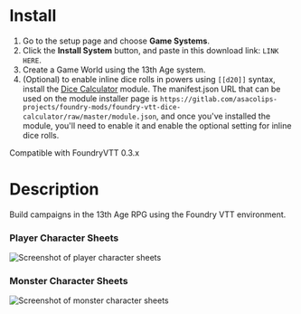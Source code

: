 # Install

1. Go to the setup page and choose **Game Systems**.
2. Click the **Install System** button, and paste in this download link: `LINK HERE`.
3. Create a Game World using the 13th Age system.
4. (Optional) to enable inline dice rolls in powers using `[[d20]]` syntax, install the [Dice Calculator](https://gitlab.com/asacolips-projects/foundry-mods/foundry-vtt-dice-calculator) module. The manifest.json URL that can be used on the module installer page is `https://gitlab.com/asacolips-projects/foundry-mods/foundry-vtt-dice-calculator/raw/master/module.json`, and once you've installed the module, you'll need to enable it and enable the optional setting for inline dice rolls.

Compatible with FoundryVTT 0.3.x

# Description

Build campaigns in the 13th Age RPG using the Foundry VTT environment.

### Player Character Sheets

![Screenshot of player character sheets](https://i.imgur.com/ktco54a.jpg)

### Monster Character Sheets

![Screenshot of monster character sheets](https://i.imgur.com/FIaoixU.jpg)